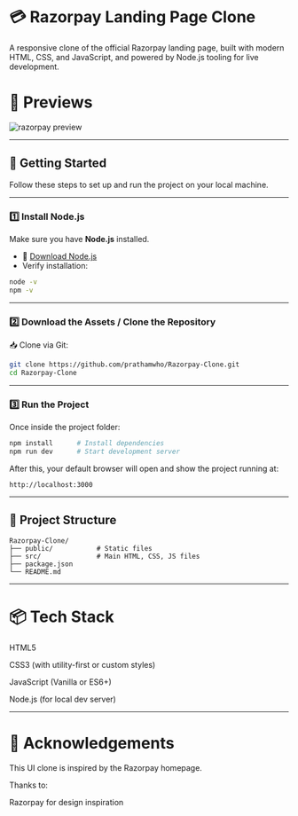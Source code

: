 # 💳 Razorpay Landing Page Clone

A responsive clone of the official Razorpay landing page, built with modern HTML, CSS, and JavaScript, and powered by Node.js tooling for live development.

# 📸 Previews

![razorpay preview]()

---

## 🚀 Getting Started

Follow these steps to set up and run the project on your local machine.

---

### 1️⃣ Install Node.js

Make sure you have **Node.js** installed.

- 🔗 [Download Node.js](https://nodejs.org/)
- Verify installation:

```bash
node -v
npm -v
```

---

### 2️⃣ Download the Assets / Clone the Repository

📥 Clone via Git:

```bash
git clone https://github.com/prathamwho/Razorpay-Clone.git
cd Razorpay-Clone
```

---

### 3️⃣ Run the Project
Once inside the project folder:

```bash
npm install      # Install dependencies
npm run dev      # Start development server
```
After this, your default browser will open and show the project running at:

```arduino
http://localhost:3000
```

---

## 🧾 Project Structure
```
Razorpay-Clone/
├── public/           # Static files
├── src/              # Main HTML, CSS, JS files
├── package.json
└── README.md
```

---

# 📦 Tech Stack
HTML5

CSS3 (with utility-first or custom styles)

JavaScript (Vanilla or ES6+)

Node.js (for local dev server)

---

# 🙌 Acknowledgements
This UI clone is inspired by the Razorpay homepage.

Thanks to:

Razorpay for design inspiration
